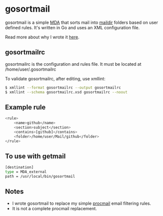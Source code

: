 # gosortmail

gosortmail is a simple [MDA](https://en.wikipedia.org/wiki/Mail_delivery_agent) that sorts mail into [maildir](https://en.wikipedia.org/wiki/Maildir) folders based on user defined rules. It's written in Go and uses an XML configuration file.

Read more about why I wrote it [here]().

## gosortmailrc

gosortmailrc is the configuration and rules file. It must be located at /home/user/.gosortmailrc

To validate gosortmailrc, after editing, use xmllint:

```bash
$ xmllint --format gosortmailrc --output gosortmailrc
$ xmllint --schema gosortmailrc.xsd gosortmailrc --noout
```

## Example rule

```bash
<rule>
	<name>github</name>
	<section>subject</section>
	<contains>[github]</contains>
	<folder>/home/user/Mail/github</folder>
</rule>
```

## To use with getmail

```bash
[destination]
type = MDA_external
path = /usr/local/bin/gosortmail
```

## Notes

  * I wrote gosortmail to replace my simple [procmail](https://en.wikipedia.org/wiki/Procmail) email filtering rules.
  * It is not a complete procmail replacement.
